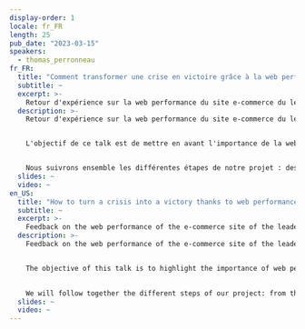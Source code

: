 ```yaml
---
display-order: 1
locale: fr_FR
length: 25
pub_date: "2023-03-15"
speakers:
  - thomas_perronneau
fr_FR:
  title: "Comment transformer une crise en victoire grâce à la web performance ?"
  subtitle: ~
  excerpt: >-
    Retour d'expérience sur la web performance du site e-commerce du leader de la distribution française en CHR (cafés/hôtels/restaurants).
  description: >-
    Retour d'expérience sur la web performance du site e-commerce du leader de la distribution française en CHR (cafés/hôtels/restaurants).


    L'objectif de ce talk est de mettre en avant l'importance de la webperformance sur une grosse plateforme e-commerce. Comment peut-on passer d'une crise importante à un réel levier commercial via la webperformance ?


    Nous suivrons ensemble les différentes étapes de notre projet : des prémices d'une crise à un atout essentiel pour nos clients !
  slides: ~
  video: ~
en_US:
  title: "How to turn a crisis into a victory thanks to web performance?"
  subtitle: ~
  excerpt: >-
    Feedback on the web performance of the e-commerce site of the leader of the French distribution in the Hospitality industry.
  description: >-
    Feedback on the web performance of the e-commerce site of the leader of the French distribution in CHR (cafés/hotels/restaurants).


    The objective of this talk is to highlight the importance of web performance on a large e-commerce platform. How can we go from a major crisis to a real commercial lever through web performance?
    

    We will follow together the different steps of our project: from the beginnings of a crisis to an essential asset for our customers!
  slides: ~
  video: ~
---
```

